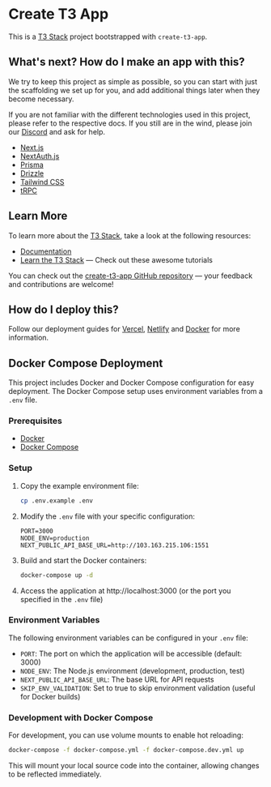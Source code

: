 # Create T3 App

This is a [T3 Stack](https://create.t3.gg/) project bootstrapped with `create-t3-app`.

## What's next? How do I make an app with this?

We try to keep this project as simple as possible, so you can start with just the scaffolding we set up for you, and add additional things later when they become necessary.

If you are not familiar with the different technologies used in this project, please refer to the respective docs. If you still are in the wind, please join our [Discord](https://t3.gg/discord) and ask for help.

- [Next.js](https://nextjs.org)
- [NextAuth.js](https://next-auth.js.org)
- [Prisma](https://prisma.io)
- [Drizzle](https://orm.drizzle.team)
- [Tailwind CSS](https://tailwindcss.com)
- [tRPC](https://trpc.io)

## Learn More

To learn more about the [T3 Stack](https://create.t3.gg/), take a look at the following resources:

- [Documentation](https://create.t3.gg/)
- [Learn the T3 Stack](https://create.t3.gg/en/faq#what-learning-resources-are-currently-available) — Check out these awesome tutorials

You can check out the [create-t3-app GitHub repository](https://github.com/t3-oss/create-t3-app) — your feedback and contributions are welcome!

## How do I deploy this?

Follow our deployment guides for [Vercel](https://create.t3.gg/en/deployment/vercel), [Netlify](https://create.t3.gg/en/deployment/netlify) and [Docker](https://create.t3.gg/en/deployment/docker) for more information.

## Docker Compose Deployment

This project includes Docker and Docker Compose configuration for easy deployment. The Docker Compose setup uses environment variables from a `.env` file.

### Prerequisites

- [Docker](https://docs.docker.com/get-docker/)
- [Docker Compose](https://docs.docker.com/compose/install/)

### Setup

1. Copy the example environment file:
   ```bash
   cp .env.example .env
   ```

2. Modify the `.env` file with your specific configuration:
   ```
   PORT=3000
   NODE_ENV=production
   NEXT_PUBLIC_API_BASE_URL=http://103.163.215.106:1551
   ```

3. Build and start the Docker containers:
   ```bash
   docker-compose up -d
   ```

4. Access the application at http://localhost:3000 (or the port you specified in the `.env` file)

### Environment Variables

The following environment variables can be configured in your `.env` file:

- `PORT`: The port on which the application will be accessible (default: 3000)
- `NODE_ENV`: The Node.js environment (development, production, test)
- `NEXT_PUBLIC_API_BASE_URL`: The base URL for API requests
- `SKIP_ENV_VALIDATION`: Set to true to skip environment validation (useful for Docker builds)

### Development with Docker Compose

For development, you can use volume mounts to enable hot reloading:

```bash
docker-compose -f docker-compose.yml -f docker-compose.dev.yml up
```

This will mount your local source code into the container, allowing changes to be reflected immediately.
